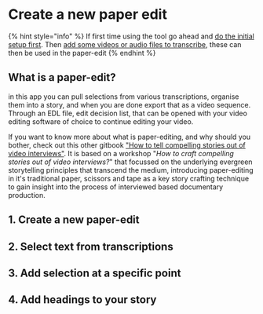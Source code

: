 # Create a new paper edit

{% hint style="info" %}
If first time using the tool go ahead and [do the initial setup first](../setup.md). Then [add some videos or audio files to transcribe](), these can then be used in the paper-edit
{% endhint %}

## What is a paper-edit?

in this app you can pull selections from various transcriptions, organise them into a story, and when you are done export that as a video sequence. Through an EDL file, edit decision list, that can be opened with your video editing software of choice to continue editing your video.

If you want to know more about what is paper-editing, and why should you bother, check out this other gitbook ["How to tell compelling stories out of video interviews"](https://pietropassarelli.gitbooks.io/how-to-tell-compelling-stories-out-of-video-inter/content/). It is based on a workshop "_How to craft compelling stories out of video interviews?_" that focussed on the underlying evergreen storytelling principles that transcend the medium, introducing paper-editing in it's traditional paper, scissors and tape as a key story crafting technique to gain insight into the process of interviewed based documentary production.

## 1. Create a new paper-edit <a id="adding-a-videoaudio"></a>



## 2. Select text from transcriptions <a id="adding-a-videoaudio"></a>



## 3. Add selection at a specific point <a id="adding-a-videoaudio"></a>



## 4. Add headings to your story <a id="adding-a-videoaudio"></a>

